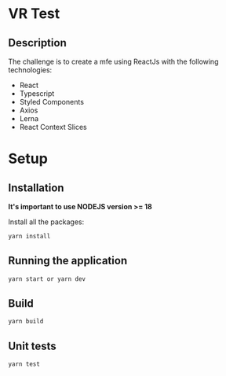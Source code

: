 # VR Test

## Description

The challenge is to create a mfe using ReactJs with the following technologies:

- React
- Typescript
- Styled Components
- Axios
- Lerna
- React Context Slices

# Setup

## Installation

**It's important to use NODEJS version >= 18**

Install all the packages:

```bash
yarn install
```

## Running the application

```bash
yarn start or yarn dev
```

## Build

```bash
yarn build
```

## Unit tests

```bash
yarn test
```
